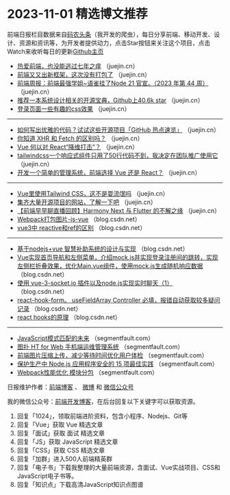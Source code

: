 # 2023-11-01 精选博文推荐

前端日报栏目数据来自[码农头条](http://toutiao.qdkfweb.cn/)（我开发的爬虫），每日分享前端、移动开发、设计、资源和资讯等，为开发者提供动力，点击Star按钮来关注这个项目，点击Watch来收听每日的更新[Github主页](https://github.com/kujian/frontendDaily)
* [热爱前端，也没能逃过七年之痒](https://juejin.cn/post/7295551745580793919) （juejin.cn）
* [前端又又出新框架，这次没有打包了](https://juejin.cn/post/7295576148364460071) （juejin.cn）
* [前端周报：前端最强学姐~语雀挂了Node 21 官宣。（2023 年第 44 周）](https://juejin.cn/post/7295617464707973147) （juejin.cn）
* [推荐一本系统设计相关的开源宝典，Github上40.6k star](https://juejin.cn/post/7295571705690079267) （juejin.cn）
* [登录页面一些有趣的css效果](https://juejin.cn/post/7294908459002331171) （juejin.cn）

***
* [如何写出优雅的代码？试试这些开源项目「GitHub 热点速览」](https://juejin.cn/post/7295169886178377737) （juejin.cn）
* [你知道 XHR 和 Fetch 的区别吗？](https://juejin.cn/post/7295551704816189467) （juejin.cn）
* [Vue 何以对 React“降维打击”？](https://juejin.cn/post/7295397683396476938) （juejin.cn）
* [tailwindcss一个响应式组件只用了50行代码不到，我决定在团队推广使用它](https://juejin.cn/post/7295058681124749327) （juejin.cn）
* [开发一个简单的管理系统，前端选择 Vue 还是 React？](https://juejin.cn/post/7295565904405790761) （juejin.cn）

***
* [Vue里使用Tailwind CSS，这不是耍流氓吗](https://juejin.cn/post/7295673054231052324) （juejin.cn）
* [集齐大量开源项目的网站，了解一下吧](https://juejin.cn/post/7294908459002413091) （juejin.cn）
* [【前端早早聊直播回顾】Harmony Next 与 Flutter 的不解之缘](https://juejin.cn/post/7295397683396427786) （juejin.cn）
* [Webpack打包图片-js-vue](https://blog.csdn.net/Welitsi/article/details/134149472) （blog.csdn.net）
* [vue3中 reactive和ref的区别](https://blog.csdn.net/m0_52704461/article/details/134110710) （blog.csdn.net）

***
* [基于nodejs+vue 智慧补助系统的设计与实现](https://blog.csdn.net/QQ_511008285/article/details/134032605) （blog.csdn.net）
* [Vue实现首页导航和左侧菜单，介绍mock.js并实现登录注册间的跳转，实现左侧栏折叠效果，优化Main.vue组件，使用mock.js生成随机响应数据](https://blog.csdn.net/qq_73126462/article/details/134105266) （blog.csdn.net）
* [使用 vue-3-socket.io 插件以及node.js实现实时聊天（1）](https://blog.csdn.net/weixin_52872413/article/details/134105076) （blog.csdn.net）
* [react-hook-form。 useFieldArray Controller 必填，报错自动获取较多疑问记录](https://blog.csdn.net/u014071104/article/details/134131801) （blog.csdn.net）
* [react hooks的原理](https://blog.csdn.net/xiebaochun/article/details/134120087) （blog.csdn.net）

***
* [JavaScript模式匹配的未来](https://segmentfault.com/a/1190000044318182) （segmentfault.com）
* [图扑 HT for Web 手机端运维管理系统](https://segmentfault.com/a/1190000044351349) （segmentfault.com）
* [前端图片压缩上传，减少等待时间优化用户体检](https://segmentfault.com/a/1190000044277371) （segmentfault.com）
* [保护生产中 Node.js 应用程序安全的 15 项最佳实践](https://segmentfault.com/a/1190000044350353) （segmentfault.com）
* [Webpack性能优化 模块分包](https://segmentfault.com/a/1190000044349008) （segmentfault.com）

日报维护作者：[前端博客](https://qdkfweb.cn/) 、 [微博](http://weibo.com/kujian) 和 [微信公众号](https://open.weixin.qq.com/qr/code?username=caibaojian_com)

我的微信公众号：[前端开发博客](https://open.weixin.qq.com/qr/code?username=caibaojian_com)，在后台回复以下关键字可以获取资源。

1. 回复「1024」，领取前端进阶资料，包含小程序、Nodejs、Git等
2. 回复「Vue」获取 Vue 精选文章
3. 回复「面试」获取 面试 精选文章
4. 回复「JS」获取 JavaScript 精选文章
5. 回复「CSS」获取 CSS 精选文章
6. 回复「加群」进入500人前端精英群
7. 回复「电子书」下载我整理的大量前端资源，含面试、Vue实战项目、CSS和JavaScript电子书等。
8. 回复「知识点」下载高清JavaScript知识点图谱